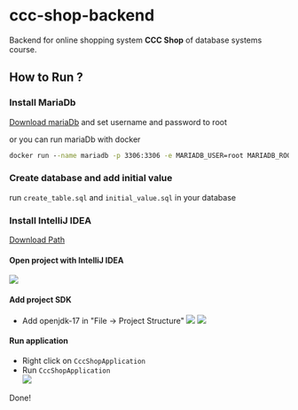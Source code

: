 # ccc-shop-backend

Backend for online shopping system **CCC Shop** of database systems course.

## How to Run ?

### Install MariaDb

[Download mariaDb](https://mariadb.org/download/?t=mariadb&p=mariadb&r=10.6.5&os=windows&cpu=x86_64&pkg=msi&m=blendbyte) and set username and password to root

or you can run mariaDb with docker
```cmd
docker run --name mariadb -p 3306:3306 -e MARIADB_USER=root MARIADB_ROOT_PASSWORD=root -v /data/mariadb/data:/var/lib/mysql -d mariadb
```

### Create database and add initial value

run `create_table.sql` and `initial_value.sql` in your database

### Install IntelliJ IDEA

[Download Path](https://www.jetbrains.com/idea/)

#### Open project with IntelliJ IDEA

![](https://i.imgur.com/hvHsQIY.png)


#### Add project SDK

- Add openjdk-17 in "File -> Project Structure"
![](https://i.imgur.com/X9ra1n7.png)
![](https://i.imgur.com/BuwKjCI.png)

#### Run application

- Right click on `CccShopApplication`
- Run `CccShopApplication` \
![](https://i.imgur.com/7bFJes3.png)


Done!